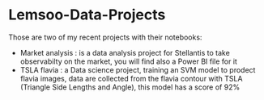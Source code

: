 # Lemsoo-Data-Projects

Those are two of my recent projects with their notebooks:
  * Market analysis : is a data analysis project for Stellantis to take observabilty on the market, you will find also a Power BI file for it
  * TSLA flavia : a Data science project, training an SVM model to prodect flavia images, data are collected from the flavia contour with TSLA (Triangle Side Lengths and Angle), this model has a score of 92%
